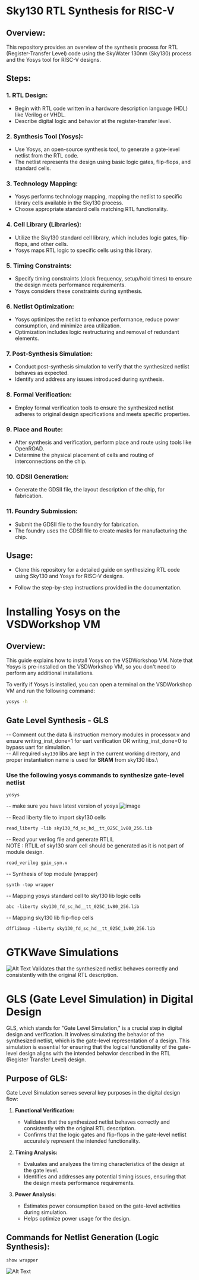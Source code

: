 # Sky130 RTL Synthesis for RISC-V 

## Overview:

This repository provides an overview of the synthesis process for RTL (Register-Transfer Level) code using the SkyWater 130nm (Sky130) process and the Yosys tool for RISC-V designs.

## Steps:

### 1. RTL Design:

- Begin with RTL code written in a hardware description language (HDL) like Verilog or VHDL.
- Describe digital logic and behavior at the register-transfer level.

### 2. Synthesis Tool (Yosys):

- Use Yosys, an open-source synthesis tool, to generate a gate-level netlist from the RTL code.
- The netlist represents the design using basic logic gates, flip-flops, and standard cells.

### 3. Technology Mapping:

- Yosys performs technology mapping, mapping the netlist to specific library cells available in the Sky130 process.
- Choose appropriate standard cells matching RTL functionality.

### 4. Cell Library (Libraries):

- Utilize the Sky130 standard cell library, which includes logic gates, flip-flops, and other cells.
- Yosys maps RTL logic to specific cells using this library.

### 5. Timing Constraints:

- Specify timing constraints (clock frequency, setup/hold times) to ensure the design meets performance requirements.
- Yosys considers these constraints during synthesis.

### 6. Netlist Optimization:

- Yosys optimizes the netlist to enhance performance, reduce power consumption, and minimize area utilization.
- Optimization includes logic restructuring and removal of redundant elements.

### 7. Post-Synthesis Simulation:

- Conduct post-synthesis simulation to verify that the synthesized netlist behaves as expected.
- Identify and address any issues introduced during synthesis.

### 8. Formal Verification:

- Employ formal verification tools to ensure the synthesized netlist adheres to original design specifications and meets specific properties.

### 9. Place and Route:

- After synthesis and verification, perform place and route using tools like OpenROAD.
- Determine the physical placement of cells and routing of interconnections on the chip.

### 10. GDSII Generation:

- Generate the GDSII file, the layout description of the chip, for fabrication.

### 11. Foundry Submission:

- Submit the GDSII file to the foundry for fabrication.
- The foundry uses the GDSII file to create masks for manufacturing the chip.

## Usage:

- Clone this repository for a detailed guide on synthesizing RTL code using Sky130 and Yosys for RISC-V designs.

- Follow the step-by-step instructions provided in the documentation.



# Installing Yosys on the VSDWorkshop VM

## Overview:

This guide explains how to install Yosys on the VSDWorkshop VM. Note that Yosys is pre-installed on the VSDWorkshop VM, so you don't need to perform any additional installations.

To verify if Yosys is installed, you can open a terminal on the VSDWorkshop VM and run the following command:

```bash
yosys -h

```

## Gate Level Synthesis - GLS
-- Comment out the data & instruction memory modules in processor.v and ensure writing_inst_done=1 for uart verification OR writing_inst_done=0 to bypass uart for simulation.\
-- All required ```sky130``` libs are kept in the current working directory, and proper instantiation name is used for **SRAM** from sky130 libs.\

### Use the following yosys commands to synthesize gate-level netlist
```
yosys
```
--  make sure you have latest version of yosys 
![image](https://github.com/AbrarShaikh/RISC-V-Design/assets/34272376/91d27273-68d3-435e-8872-c7faede5b003)

-- Read liberty file to import sky130 cells
```
read_liberty -lib sky130_fd_sc_hd__tt_025C_1v80_256.lib
```
-- Read your verilog file and generate RTLIL\
NOTE : RTLIL of sky130 sram cell should be generated as it is not part of module design.
```
read_verilog gpio_syn.v
```


-- Synthesis of top module (wrapper)
```
synth -top wrapper
```


-- Mapping yosys standard cell to sky130 lib logic cells
```
abc -liberty sky130_fd_sc_hd__tt_025C_1v80_256.lib
```


-- Mapping sky130 lib flip-flop cells
```
dfflibmap -liberty sky130_fd_sc_hd__tt_025C_1v80_256.lib
```


# GTKWave Simulations

![Alt Text](1A.jpeg)
Validates that the synthesized netlist behaves correctly and consistently with the original RTL description.



# GLS (Gate Level Simulation) in Digital Design

GLS, which stands for "Gate Level Simulation," is a crucial step in digital design and verification. It involves simulating the behavior of the synthesized netlist, which is the gate-level representation of a design. This simulation is essential for ensuring that the logical functionality of the gate-level design aligns with the intended behavior described in the RTL (Register Transfer Level) design.

## Purpose of GLS:

Gate Level Simulation serves several key purposes in the digital design flow:

1. **Functional Verification:**
   - Validates that the synthesized netlist behaves correctly and consistently with the original RTL description.
   - Confirms that the logic gates and flip-flops in the gate-level netlist accurately represent the intended functionality.

2. **Timing Analysis:**
   - Evaluates and analyzes the timing characteristics of the design at the gate level.
   - Identifies and addresses any potential timing issues, ensuring that the design meets performance requirements.

3. **Power Analysis:**
   - Estimates power consumption based on the gate-level activities during simulation.
   - Helps optimize power usage for the design.

## Commands for Netlist Generation (Logic Synthesis):
```
show wrapper

```

![Alt Text](1B.png) 

